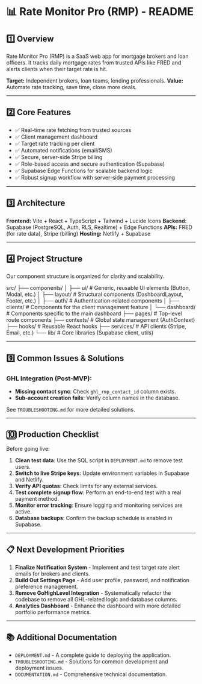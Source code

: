 # 📊 Rate Monitor Pro (RMP) - README

## 1️⃣ Overview

Rate Monitor Pro (RMP) is a SaaS web app for mortgage brokers and loan officers. It tracks daily mortgage rates from trusted APIs like FRED and alerts clients when their target rate is hit.

**Target:** Independent brokers, loan teams, lending professionals.
**Value:** Automate rate tracking, save time, close more deals.

---

## 2️⃣ Core Features

* ✅ Real-time rate fetching from trusted sources
* ✅ Client management dashboard
* ✅ Target rate tracking per client
* ✅ Automated notifications (email/SMS)
* ✅ Secure, server-side Stripe billing
* ✅ Role-based access and secure authentication (Supabase)
* ✅ Supabase Edge Functions for scalable backend logic
* ✅ Robust signup workflow with server-side payment processing

---

## 3️⃣ Architecture

**Frontend:** Vite + React + TypeScript + Tailwind + Lucide Icons
**Backend:** Supabase (PostgreSQL, Auth, RLS, Realtime) + Edge Functions
**APIs:** FRED (for rate data), Stripe (billing)
**Hosting:** Netlify + Supabase

---

## 4️⃣ Project Structure

Our component structure is organized for clarity and scalability.

src/
├── components/
│   ├── ui/         # Generic, reusable UI elements (Button, Modal, etc.)
│   ├── layout/     # Structural components (DashboardLayout, Footer, etc.)
│   ├── auth/       # Authentication-related components
│   ├── clients/    # Components for the client management feature
│   └── dashboard/  # Components specific to the main dashboard
├── pages/          # Top-level route components
├── contexts/       # Global state management (AuthContext)
├── hooks/          # Reusable React hooks
├── services/       # API clients (Stripe, Email, etc.)
└── lib/            # Core libraries (Supabase client, utils)

---

## 9️⃣ Common Issues & Solutions

### GHL Integration (Post-MVP):
- **Missing contact sync**: Check `ghl_rmp_contact_id` column exists.
- **Sub-account creation fails**: Verify column names in the database.

See `TROUBLESHOOTING.md` for more detailed solutions.

---

## 🔟 Production Checklist

Before going live:
1.  **Clean test data**: Use the SQL script in `DEPLOYMENT.md` to remove test users.
2.  **Switch to live Stripe keys**: Update environment variables in Supabase and Netlify.
3.  **Verify API quotas**: Check limits for any external services.
4.  **Test complete signup flow**: Perform an end-to-end test with a real payment method.
5.  **Monitor error tracking**: Ensure logging and monitoring services are active.
6.  **Database backups**: Confirm the backup schedule is enabled in Supabase.

---

## 📋 Next Development Priorities

1.  **Finalize Notification System** - Implement and test target rate alert emails for brokers and clients.
2.  **Build Out Settings Page** - Add user profile, password, and notification preference management.
3.  **Remove GoHighLevel Integration** - Systematically refactor the codebase to remove all GHL-related logic and database columns.
4.  **Analytics Dashboard** - Enhance the dashboard with more detailed portfolio performance metrics.

---

## 📚 Additional Documentation

-   `DEPLOYMENT.md` - A complete guide to deploying the application.
-   `TROUBLESHOOTING.md` - Solutions for common development and deployment issues.
-   `DOCUMENTATION.md` - Comprehensive technical documentation.
